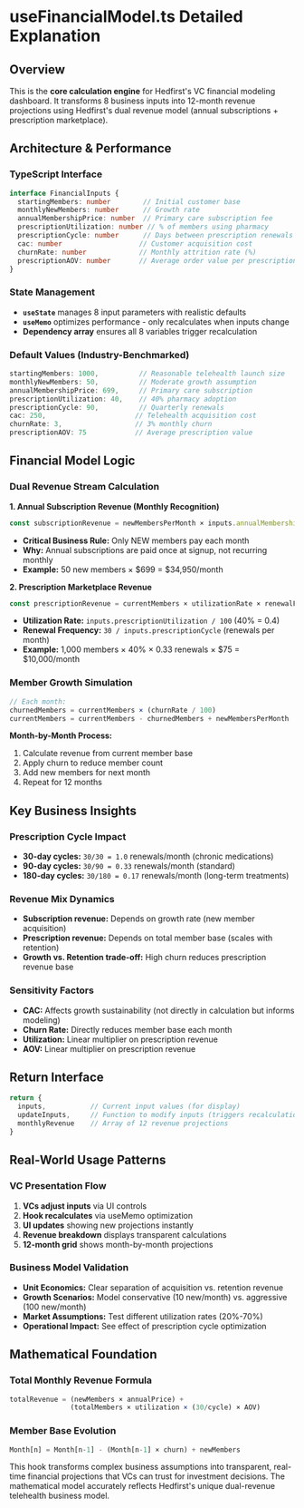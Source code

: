 # useFinancialModel.ts Detailed Explanation

## Overview
This is the **core calculation engine** for Hedfirst's VC financial modeling dashboard. It transforms 8 business inputs into 12-month revenue projections using Hedfirst's dual revenue model (annual subscriptions + prescription marketplace).

## Architecture & Performance

### TypeScript Interface
```typescript
interface FinancialInputs {
  startingMembers: number        // Initial customer base
  monthlyNewMembers: number      // Growth rate
  annualMembershipPrice: number  // Primary care subscription fee
  prescriptionUtilization: number // % of members using pharmacy
  prescriptionCycle: number      // Days between prescription renewals
  cac: number                   // Customer acquisition cost
  churnRate: number             // Monthly attrition rate (%)
  prescriptionAOV: number       // Average order value per prescription
}
```

### State Management
- **`useState`** manages 8 input parameters with realistic defaults
- **`useMemo`** optimizes performance - only recalculates when inputs change
- **Dependency array** ensures all 8 variables trigger recalculation

### Default Values (Industry-Benchmarked)
```typescript
startingMembers: 1000,          // Reasonable telehealth launch size
monthlyNewMembers: 50,          // Moderate growth assumption
annualMembershipPrice: 699,     // Primary care subscription
prescriptionUtilization: 40,    // 40% pharmacy adoption
prescriptionCycle: 90,          // Quarterly renewals
cac: 250,                      // Telehealth acquisition cost
churnRate: 3,                  // 3% monthly churn
prescriptionAOV: 75            // Average prescription value
```

## Financial Model Logic

### Dual Revenue Stream Calculation

**1. Annual Subscription Revenue (Monthly Recognition)**
```typescript
const subscriptionRevenue = newMembersPerMonth × inputs.annualMembershipPrice
```
- **Critical Business Rule:** Only NEW members pay each month
- **Why:** Annual subscriptions are paid once at signup, not recurring monthly
- **Example:** 50 new members × $699 = $34,950/month

**2. Prescription Marketplace Revenue**
```typescript
const prescriptionRevenue = currentMembers × utilizationRate × renewalFrequency × AOV
```
- **Utilization Rate:** `inputs.prescriptionUtilization / 100` (40% = 0.4)
- **Renewal Frequency:** `30 / inputs.prescriptionCycle` (renewals per month)
- **Example:** 1,000 members × 40% × 0.33 renewals × $75 = $10,000/month

### Member Growth Simulation
```typescript
// Each month:
churnedMembers = currentMembers × (churnRate / 100)
currentMembers = currentMembers - churnedMembers + newMembersPerMonth
```

**Month-by-Month Process:**
1. Calculate revenue from current member base
2. Apply churn to reduce member count
3. Add new members for next month
4. Repeat for 12 months

## Key Business Insights

### Prescription Cycle Impact
- **30-day cycles:** `30/30 = 1.0` renewals/month (chronic medications)
- **90-day cycles:** `30/90 = 0.33` renewals/month (standard)
- **180-day cycles:** `30/180 = 0.17` renewals/month (long-term treatments)

### Revenue Mix Dynamics
- **Subscription revenue:** Depends on growth rate (new member acquisition)
- **Prescription revenue:** Depends on total member base (scales with retention)
- **Growth vs. Retention trade-off:** High churn reduces prescription revenue base

### Sensitivity Factors
- **CAC:** Affects growth sustainability (not directly in calculation but informs modeling)
- **Churn Rate:** Directly reduces member base each month
- **Utilization:** Linear multiplier on prescription revenue
- **AOV:** Linear multiplier on prescription revenue

## Return Interface
```typescript
return {
  inputs,           // Current input values (for display)
  updateInputs,     // Function to modify inputs (triggers recalculation)
  monthlyRevenue    // Array of 12 revenue projections
}
```

## Real-World Usage Patterns

### VC Presentation Flow
1. **VCs adjust inputs** via UI controls
2. **Hook recalculates** via useMemo optimization
3. **UI updates** showing new projections instantly
4. **Revenue breakdown** displays transparent calculations
5. **12-month grid** shows month-by-month projections

### Business Model Validation
- **Unit Economics:** Clear separation of acquisition vs. retention revenue
- **Growth Scenarios:** Model conservative (10 new/month) vs. aggressive (100 new/month)
- **Market Assumptions:** Test different utilization rates (20%-70%)
- **Operational Impact:** See effect of prescription cycle optimization

## Mathematical Foundation

### Total Monthly Revenue Formula
```typescript
totalRevenue = (newMembers × annualPrice) + 
               (totalMembers × utilization × (30/cycle) × AOV)
```

### Member Base Evolution
```typescript
Month[n] = Month[n-1] - (Month[n-1] × churn) + newMembers
```

This hook transforms complex business assumptions into transparent, real-time financial projections that VCs can trust for investment decisions. The mathematical model accurately reflects Hedfirst's unique dual-revenue telehealth business model.